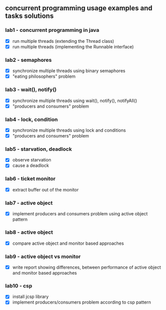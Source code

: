## concurrent programming usage examples and tasks solutions

### lab1 - concurrent programming in java
- [x] run multiple threads (extending the Thread class)
- [x] run multiple threads (implementing the Runnable interface)

### lab2 - semaphores
- [x] synchronize multiple threads using binary semaphores
- [x] "eating philosophers" problem

### lab3 - wait(), notify()
- [x] synchronize multiple threads using wait(), notify(), notifyAll()
- [x] "producers and consumers" problem

### lab4 - lock, condition
- [x] synchronize multiple threads using lock and conditions
- [x] "producers and consumers" problem

### lab5 - starvation, deadlock
- [x] observe starvation
- [x] cause a deadlock

### lab6 - ticket monitor
- [x] extract buffer out of the monitor

### lab7 - active object
- [x] implement producers and consumers problem using active object pattern

### lab8 - active object
- [x] compare active object and monitor based approaches 

### lab9 - active object vs monitor
- [x] write report showing differences, between performance of active object and monitor based approaches

### lab10 - csp
- [x] install jcsp library
- [x] implement producers/consumers problem according to csp pattern 